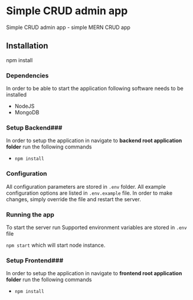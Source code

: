 # Simple CRUD admin app #

Simple CRUD admin app - simple MERN CRUD app
 
## Installation ##
npm install

### Dependencies ###

In order to be able to start the application following software needs to be installed
 - NodeJS
 - MongoDB

### Setup Backend###

In order to setup the application in navigate to **backend root application folder** run the following commands
 - `npm install`

### Configuration ###
All configuration parameters are stored in `.env` folder. All example configuration options are listed in `.env.example` file. 
In order to make changes, simply override the file and restart the server.

### Running the app ###
To start the server run
Supported environment variables are stored in `.env` file

`npm start` which will start node instance.


### Setup Frontend###

In order to setup the application in navigate to **frontend root application folder** run the following commands
 - `npm install`
